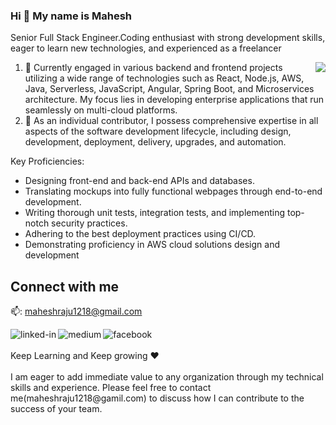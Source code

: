 
### Hi 👋 My name is <b> Mahesh </b>

Senior Full Stack Engineer.Coding enthusiast with strong development skills, eager to learn new technologies, and experienced as a freelancer

<img align="right" src="https://github-readme-stats.vercel.app/api/top-langs/?username=gmaheshraju" />

1. 🔭 Currently engaged in various backend and frontend projects utilizing a wide range of technologies such as React, Node.js, AWS, Java, Serverless, JavaScript, Angular, Spring Boot, and Microservices architecture. My focus lies in developing enterprise applications that run seamlessly on multi-cloud platforms.
2. 🌱 As an individual contributor, I possess comprehensive expertise in all aspects of the software development lifecycle, including design, development, deployment, delivery, upgrades, and automation.


 

Key Proficiencies:
<ul>
<li>Designing front-end and back-end APIs and databases.</li>
<li>Translating mockups into fully functional webpages through end-to-end development.</li>
<li>Writing thorough unit tests, integration tests, and implementing top-notch security practices.</li>
<li>Adhering to the best deployment practices using CI/CD.</li>
<li>Demonstrating proficiency in AWS cloud solutions design and development</li>
</ul>

## Connect with me

  📫: maheshraju1218@gmail.com<br/> 


[<img align="left" alt="linked-in" src="https://img.shields.io/badge/linkedin-%230077B5.svg?&style=for-the-badge&logo=linkedin&logoColor=white" />](https://www.linkedin.com/in/gmaheshraju)
[<img align="left" alt="medium" src="https://img.shields.io/badge/medium-%2312100E.svg?&style=for-the-badge&logo=medium&logoColor=white" />](https://maheshguntumadugu.medium.com/)
[<img align="left" alt="facebook" src="https://img.shields.io/badge/facebook-%231877F2.svg?&style=for-the-badge&logo=facebook&logoColor=white" />](https://www.facebook.com/mahesh1218/)

<br>
<br>
  Keep Learning and Keep growing ❤
<br />
<br/>
</ul>
I am eager to add immediate value to any organization through my technical skills and experience. Please feel free to contact me(maheshraju1218@gamil.com) to discuss how I can contribute to the success of your team.
<br />



<br>




